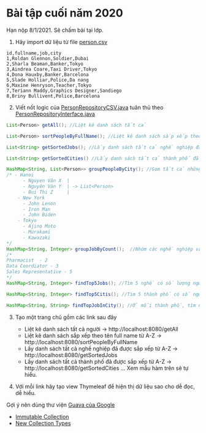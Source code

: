 # Bài tập cuối năm 2020

Hạn nộp 8/1/2021. Sẽ chấm bài tại lớp.

1. Hãy import dữ liệu từ file [person.csv](src/main/resources/static/person.csv)

```csv
id,fullname,job,city
1,Roldan Glennon,Soldier,Dubai
2,Sharla Beaman,Banker,Tokyo
3,Aindrea Coare,Taxi Driver,Tokyo
4,Dona Hauxby,Banker,Barcelona
5,Slade Holliar,Police,Da nang
6,Maxine Henryson,Teacher,Tokyo
7,Teriann Maddy,Graphics Designer,Sandiego
8,Briny Bullivent,Police,Barcelona
```

2. Viết nốt logic của [PersonRepositoryCSV.java](src/main/java/vn/techmaster/learncollection/repository/PersonRepositoryCSV.java) tuân thủ theo [PersonRepositoryInterface.java](src/main/java/vn/techmaster/learncollection/repository/PersonRepositoryInterface.java)

```java
List<Person> getAll(); //Liệt kê danh sách tất cả

List<Person> sortPeopleByFullName(); //Liệt kê danh sách sắp xếp theo tên full name từ A-Z

List<String> getSortedJobs(); //Lấy danh sách tất cả nghề nghiệp đã được sắp xếp từ A-Z

List<String> getSortedCities() //Lấy danh sách tất cả thành phố đã được sắp xếp từ A-Z

HashMap<String, List<Person>> groupPeopleByCity(); //Gom tất cả những người trong cùng một thành phố lại
/* - Hanoi 
      - Nguyen Văn X  |
      - Nguyên Văn Y  | -> List<Person>
      - Bui Thi Z     |
    - New York
      - John Lenon
      - Iron Man
      - John Biden
    - Tokyo
      - Ajino Moto
      - Murakami
      - Kawazaki   
*/
HashMap<String, Integer> groupJobByCount();  //Nhóm các nghề nghiệp và đếm số người làm mỗi nghề
/* 
Pharmacist  - 2
Data Coordiator - 3
Sales Representative - 5
*/
HashMap<String, Integer> findTop5Jobs(); //Tìm 5 nghề có số lượng người làm nhiều nhất sắp xếp từ cao xuống thấp

HashMap<String, Integer> findTop5Citis(); //Tìm 5 thành phố có số người thuộc danh sách sinh sống đông nhất từ vị trí thứ 5 đến vị trí thứ 1

HashMap<String, String> findTopJobInCity(); //Ở mỗi thành phố, tìm nghề nào có nhiều người làm nhất
```

3. Tạo một trang chủ gồm các link sau đây
   - Liệt kê danh sách tất cả người -> http://localhost:8080/getAll
   - Liệt kê danh sách sắp xếp theo tên full name từ A-Z  -> http://localhost:8080/sortPeopleByFullName
   - Lấy danh sách tất cả nghề nghiệp đã được sắp xếp từ A-Z  -> http://localhost:8080/getSortedJobs
   - Lấy danh sách tất cả thành phố đã được sắp xếp từ A-Z  -> http://localhost:8080/getSortedCities
   ...
   Xem mẫu hàm trên sẽ tự hiểu.

4. Với mỗi link hãy tạo view Thymeleaf để hiện thị dữ liệu sao cho dễ đọc, dễ hiểu.

Gợi ý nên dùng thư viện [Guava của Google](https://github.com/google/guava)

- [Immutable Collection](https://github.com/google/guava/wiki/ImmutableCollectionsExplained)
- [New Collection Types](https://github.com/google/guava/wiki/NewCollectionTypesExplained)